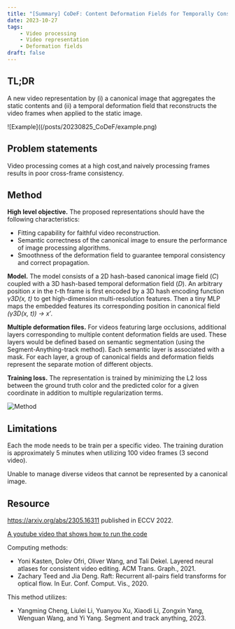 ```yaml
---
title: "[Summary] CoDeF: Content Deformation Fields for Temporally Consistent Video Processing"
date: 2023-10-27
tags: 
    - Video processing
    - Video representation
    - Deformation fields
draft: false
---
```


## TL;DR
A new video representation by (i) a canonical image that aggregates the static contents and (ii) a temporal deformation field that reconstructs the video frames when applied to the static image.

![Example]((/posts/20230825_CoDeF/example.png)

## Problem statements
Video processing comes at a high cost,and naively processing frames results in poor cross-frame consistency.

## Method

**High level objective.** The proposed representations should have the following characteristics:
* Fitting capability for faithful video reconstruction.
* Semantic correctness of the canonical image to ensure the performance of image processing algorithms.
* Smoothness of the deformation field to guarantee temporal consistency and correct propagation.

**Model.** The model consists of a 2D hash-based canonical image field (*C*) coupled with a 3D hash-based temporal deformation field (*D*). 
An arbitrary position *x* in the *t*-th frame is first encoded by a 3D hash encoding function *γ3D(x, t)* to get high-dimension multi-resolution features. 
Then a tiny MLP maps the embedded features its corresponding position in canonical field 
*(γ3D(x, t)) → x′*.

**Multiple deformation files.** For videos featuring large occlusions, additional layers corresponding to multiple content deformation fields are used. These layers would be defined based on semantic segmentation (using the Segment-Anything-track method).
Each semantic layer is associated with a mask.
For each layer, a group of canonical fields and deformation fields represent the separate motion of different objects.

**Training loss.** The representation is trained by minimizing the L2 loss between the ground truth color and the predicted color for a given coordinate in addition to multiple regularization terms.

![Method](/posts/20230825_CoDeF/method.png)

## Limitations
Each the mode needs to be train per a specific video. The training duration is approximately 5 minutes when utilizing 100
video frames (3 second video).

Unable to manage diverse videos that cannot be represented by a canonical image.

## Resource
<https://arxiv.org/abs/2305.16311> published in ECCV 2022.

[A youtube video that shows how to run the code](https://www.youtube.com/watch?v=VNlqXGoVE1o)

Computing methods:
* Yoni Kasten, Dolev Ofri, Oliver Wang, and Tali Dekel. Layered neural atlases for consistent video editing. ACM Trans. Graph., 2021.
* Zachary Teed and Jia Deng. Raft: Recurrent all-pairs field transforms for optical flow. In Eur. Conf. Comput. Vis., 2020.

This method utilizes: 
* Yangming Cheng, Liulei Li, Yuanyou Xu, Xiaodi Li, Zongxin Yang, Wenguan Wang, and Yi Yang. Segment and track anything, 2023.